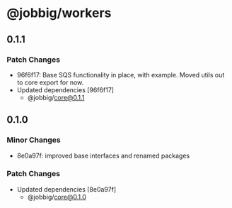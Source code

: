 # @jobbig/workers

## 0.1.1

### Patch Changes

- 96f6f17: Base SQS functionality in place, with example. Moved utils out to core export for now.
- Updated dependencies [96f6f17]
  - @jobbig/core@0.1.1

## 0.1.0

### Minor Changes

- 8e0a97f: improved base interfaces and renamed packages

### Patch Changes

- Updated dependencies [8e0a97f]
  - @jobbig/core@0.1.0
